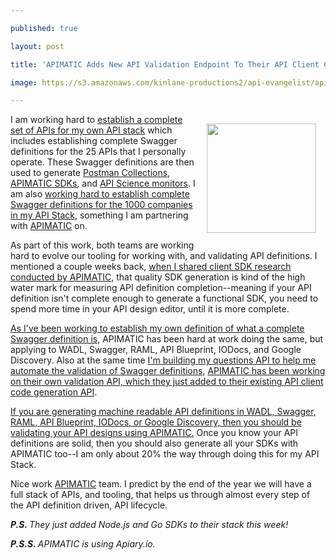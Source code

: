 ---
published: true
layout: post
title: 'APIMATIC Adds New API Validation Endpoint To Their API Client Code Generation API Stack'
image: https://s3.amazonaws.com/kinlane-productions2/api-evangelist/apimatic/apimatic-logo.png
---

<p><a href="https://apimatic.io"><img style="padding: 15px;" src="https://s3.amazonaws.com/kinlane-productions2/api-evangelist/apimatic/apimatic-logo.png" alt="" width="175" align="right" /></a>
<p>I am working hard to <a href="https://kin-lane.github.io/master/">establish a complete set of APIs for my own API stack</a> which includes establishing complete Swagger definitions for the 25 APIs that I personally operate. These Swagger definitions are then used to generate <a href="http://alpha.apievangelist.com/2015/04/07/including-postman-collections-in-my-apisjson-files/">Postman Collections</a>, <a href="http://alpha.apievangelist.com/2015/06/06/adding-apimatic-sdks-to-my-master-stack-and-including-in-each-apisjson/">APIMATIC SDKs</a>, and <a href="http://alpha.apievangelist.com/2015/06/06/adding-api-science-monitors-to-my-master-stack-and-including-in-each-apisjson/">API Science monitors</a>. I am also <a href="http://theapistack.com/">working hard to establish complete Swagger definitions for the 1000 companies in my API Stack</a>, something I am partnering with <a href="https://apimatic.io">APIMATIC</a> on.&nbsp;
<p>As part of this work, both teams are working hard to evolve our tooling for working with, and validating API definitions. I mentioned a couple weeks back, <a href="http://apievangelist.com/2015/06/06/comparison-of-automatic-api-code-generation-tools-for-swagger/">when I shared client SDK research conducted by APIMATIC,</a> that quality SDK generation is kind of the high water mark for measuring API definition completion--meaning if your API definition isn't complete enough to generate a functional SDK, you need to spend more time in your API design editor, until it is more complete.
<p><a href="http://apievangelist.com/2015/06/15/my-minimum-viable-definition-for-a-complete-swagger-api-definition/">As I've been working to establish my own definition of what a complete Swagger definition is</a>, APIMATIC has been hard at work doing the same, but applying to&nbsp;WADL, Swagger, RAML, API Blueprint, IODocs, and Google Discovery. Also at the same time <a href="http://apievangelist.com/2015/06/09/my-new-api-for-asking-questions-of-apis--the-swagger-edition/">I'm building my questions API to help me automate the validation of Swagger definitions</a>, <a href="http://docs.apimatic.apiary.io/#reference/api-description-validation">APIMATIC has been working on their own validation API, which they just added to their existing API client code generation API</a>.
<p><a href="http://docs.apimatic.apiary.io">If you are generating machine readable API definitions in&nbsp;WADL, Swagger, RAML, API Blueprint, IODocs, or Google Discovery, then you should be validating your API designs using APIMATIC.</a> Once you know your API definitions are solid, then you should also generate all your SDKs with APIMATIC too--I am only about 20% the way through doing this for my API Stack.&nbsp;
<p>Nice work <a href="https://apimatic.io">APIMATIC</a> team. I predict by the end of the year we will have a full stack of APIs, and tooling, that helps us through almost every step of the API definition driven, API lifecycle.&nbsp;
<p><em><strong>P.S. </strong>They just added Node.js and Go SDKs to their stack this week!</em>
<p><em><strong>P.S.S. </strong>APIMATIC is using Apiary.io.<br /></em>

